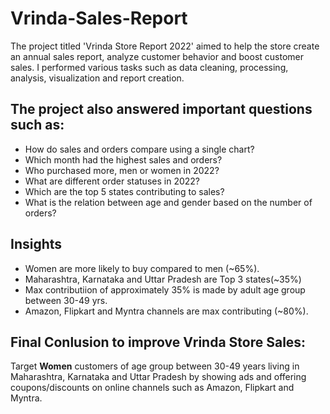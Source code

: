 # Vrinda-Sales-Report
The project titled 'Vrinda Store Report 2022' aimed to help the store create an annual sales report, analyze customer behavior and boost customer sales.
I performed various tasks such as data cleaning, processing, analysis, visualization and report creation.

## The project also answered important questions such as: 
- How do sales and orders compare using a single chart?
- Which month had the highest sales and orders?
- Who purchased more, men or women in 2022?
- What are different order statuses in 2022?
- Which are the top 5 states contributing to sales?
- What is the relation between age and gender based on the number of orders?

## Insights
* Women are more likely to buy compared to men (~65%).
* Maharashtra, Karnataka and Uttar Pradesh are Top 3 states(~35%)
* Max contributiion of approximately 35% is made by adult age group between 30-49 yrs.
* Amazon, Flipkart and Myntra channels are max contributing (~80%).

## Final Conlusion to improve Vrinda Store Sales:
Target **Women** customers of age group between 30-49 years living in Maharashtra, Karnataka and Uttar Pradesh by showing ads and offering coupons/discounts on online channels such as Amazon, Flipkart and Myntra.
